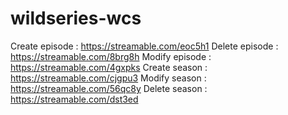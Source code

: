 # wildseries-wcs
Create episode : https://streamable.com/eoc5h1
Delete episode : https://streamable.com/8brg8h
Modify episode : https://streamable.com/4gxpks
Create season : https://streamable.com/cjgpu3
Modify season : https://streamable.com/56qc8y
Delete season : https://streamable.com/dst3ed
